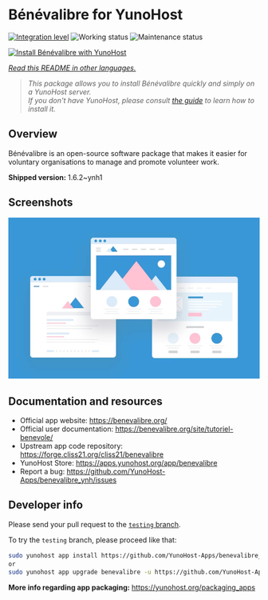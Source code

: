 <!--
N.B.: This README was automatically generated by <https://github.com/YunoHost/apps/tree/master/tools/readme_generator>
It shall NOT be edited by hand.
-->

# Bénévalibre for YunoHost

[![Integration level](https://apps.yunohost.org/badge/integration/benevalibre)](https://ci-apps.yunohost.org/ci/apps/benevalibre/)
![Working status](https://apps.yunohost.org/badge/state/benevalibre)
![Maintenance status](https://apps.yunohost.org/badge/maintained/benevalibre)

[![Install Bénévalibre with YunoHost](https://install-app.yunohost.org/install-with-yunohost.svg)](https://install-app.yunohost.org/?app=benevalibre)

*[Read this README in other languages.](./ALL_README.md)*

> *This package allows you to install Bénévalibre quickly and simply on a YunoHost server.*  
> *If you don't have YunoHost, please consult [the guide](https://yunohost.org/install) to learn how to install it.*

## Overview

Bénévalibre is an open-source software package that makes it easier for voluntary organisations to manage and promote volunteer work.


**Shipped version:** 1.6.2~ynh1

## Screenshots

![Screenshot of Bénévalibre](./doc/screenshots/example.jpg)

## Documentation and resources

- Official app website: <https://benevalibre.org/>
- Official user documentation: <https://benevalibre.org/site/tutoriel-benevole/>
- Upstream app code repository: <https://forge.cliss21.org/cliss21/benevalibre>
- YunoHost Store: <https://apps.yunohost.org/app/benevalibre>
- Report a bug: <https://github.com/YunoHost-Apps/benevalibre_ynh/issues>

## Developer info

Please send your pull request to the [`testing` branch](https://github.com/YunoHost-Apps/benevalibre_ynh/tree/testing).

To try the `testing` branch, please proceed like that:

```bash
sudo yunohost app install https://github.com/YunoHost-Apps/benevalibre_ynh/tree/testing --debug
or
sudo yunohost app upgrade benevalibre -u https://github.com/YunoHost-Apps/benevalibre_ynh/tree/testing --debug
```

**More info regarding app packaging:** <https://yunohost.org/packaging_apps>
